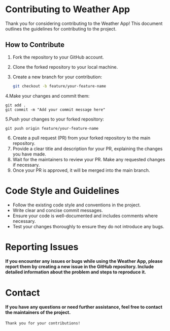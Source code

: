 # Contributing to Weather App

Thank you for considering contributing to the Weather App! This document outlines the guidelines for contributing to the project.

## How to Contribute

1. Fork the repository to your GitHub account.
2. Clone the forked repository to your local machine.
3. Create a new branch for your contribution:
   
   ```bash
   git checkout -b feature/your-feature-name
4.Make your changes and commit them:

    git add .
    git commit -m "Add your commit message here"

5.Push your changes to your forked repository:

    git push origin feature/your-feature-name
    
6. Create a pull request (PR) from your forked repository to the main repository.
7. Provide a clear title and description for your PR, explaining the changes you have made.
8. Wait for the maintainers to review your PR. Make any requested changes if necessary.
9. Once your PR is approved, it will be merged into the main branch.

# Code Style and Guidelines
- Follow the existing code style and conventions in the project.
- Write clear and concise commit messages.
- Ensure your code is well-documented and includes comments where necessary.
- Test your changes thoroughly to ensure they do not introduce any bugs.
# Reporting Issues
#### If you encounter any issues or bugs while using the Weather App, please report them by creating a new issue in the GitHub repository. Include detailed information about the problem and steps to reproduce it.

# Contact

#### If you have any questions or need further assistance, feel free to contact the maintainers of the project.

``Thank you for your contributions!``

